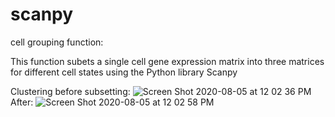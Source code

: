 # scanpy

cell grouping function:

This function subets a single cell gene expression matrix into three matrices for different cell states using the Python library Scanpy

Clustering before subsetting: 
![Screen Shot 2020-08-05 at 12 02 36 PM](https://user-images.githubusercontent.com/62277354/89436022-a624c700-d713-11ea-9ae3-a574b24c0427.png)
After: 
![Screen Shot 2020-08-05 at 12 02 58 PM](https://user-images.githubusercontent.com/62277354/89436037-ac1aa800-d713-11ea-8580-5817081ef44b.png)

